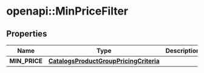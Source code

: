 # openapi::MinPriceFilter


## Properties
Name | Type | Description | Notes
------------ | ------------- | ------------- | -------------
**MIN_PRICE** | [**CatalogsProductGroupPricingCriteria**](.md) |  | 


